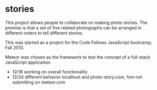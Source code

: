 stories
=======

This project allows people to collaborate on making photo stories. The premise is that a set of five related photographs can be arranged in different orders to tell different stories.

This was started as a project for the Code Fellows JavaScript bootcamp, Fall 2013.

Meteor was chosen as the framework to test the concept of a full-stack JavaScript application.

- 12/18 working on overall functionality
- 12/24 different behavior localhost and photo-story.com, fom not submitting on meteor.com
